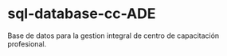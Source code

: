 # sql-database-cc-ADE
Base de datos para la gestion integral de centro de capacitación profesional.
